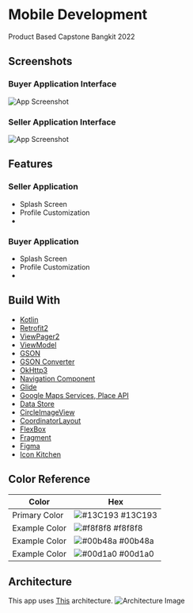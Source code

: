 
# Mobile Development

Product Based Capstone Bangkit 2022


## Screenshots
### Buyer Application Interface

![App Screenshot](https://via.placeholder.com/468x300?text=App+Screenshot+Here)

### Seller Application Interface
![App Screenshot](https://via.placeholder.com/468x300?text=App+Screenshot+Here)

## Features

### Seller Application

- Splash Screen
- Profile Customization
- 

### Buyer Application

- Splash Screen
- Profile Customization
- 


## Build With

- [Kotlin](https://kotlinlang.org/)
- [Retrofit2](https://kotlinlang.org/)
- [ViewPager2](https://developer.android.com/jetpack/androidx/releases/viewpager2)
- [ViewModel](https://developer.android.com/topic/libraries/architecture/viewmodel)
- [GSON](https://github.com/google/gson)
- [GSON Converter](https://github.com/square/retrofit/tree/master/retrofit-converters/gson)
- [OkHttp3](https://square.github.io/okhttp/)
- [Navigation Component](https://developer.android.com/guide/navigation/get-started)
- [Glide](https://developer.android.com/guide/navigation/get-started)
- [Google Maps Services, Place API](https://developers.google.com/maps/documentation)
- [Data Store](https://developer.android.com/jetpack/androidx/releases/datastore?hl=id)
- [CircleImageView](https://github.com/hdodenhof/CircleImageView)
- [CoordinatorLayout](https://developer.android.com/jetpack/androidx/releases/coordinatorlayout?hl=id)
- [FlexBox](https://github.com/google/flexbox-layout)
- [Fragment](https://developer.android.com/guide/fragments?hl=id)
- [Figma](https://www.figma.com/)
- [Icon Kitchen](https://icon.kitchen/)


## Color Reference

| Color             | Hex                                                                |
| ----------------- | ------------------------------------------------------------------ |
| Primary Color | ![#13C193](https://via.placeholder.com/10/13C193?text=+) #13C193 |
| Example Color | ![#f8f8f8](https://via.placeholder.com/10/f8f8f8?text=+) #f8f8f8 |
| Example Color | ![#00b48a](https://via.placeholder.com/10/00b48a?text=+) #00b48a |
| Example Color | ![#00d1a0](https://via.placeholder.com/10/00b48a?text=+) #00d1a0 |


## Architecture
This app uses [This]() architecture.
![Architecture Image](https://via.placeholder.com/468x300?text=Architecture+Image+Here)
